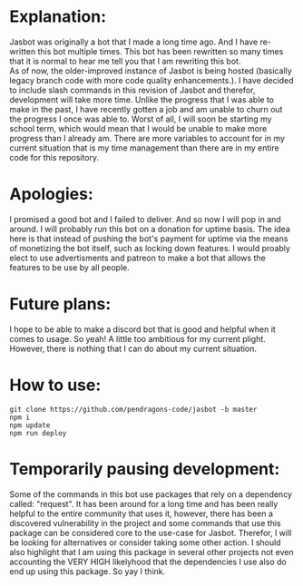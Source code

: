 # Explanation:
Jasbot was originally a bot that I made a long time ago. And I have re-written this bot multiple times. This bot has been rewritten so many times that it is normal to hear me tell you that I am rewriting this bot.			
As of now, the older-improved instance of Jasbot is being hosted (basically legacy branch code with more code quality enhancements.). I have decided to include slash commands in this revision of Jasbot and therefor, development will take more time. Unlike the progress that I was able to make in the past, I have recently gotten a job and am unable to churn out the progress I once was able to. Worst of all, I will soon be starting my school term, which would mean that I would be unable to make more progress than I already am. There are more variables to account for in my current situation that is my time management than there are in my entire code for this repository.

# Apologies:
I promised a good bot and I failed to deliver. And so now I will pop in and around. I will probably run this bot on a donation for uptime basis. The idea here is that instead of pushing the bot's payment for uptime via the means of monetizing the bot itself, such as locking down features. I would proably elect to use advertisments and patreon to make a bot that allows the features to be use by all people.

# Future plans:
I hope to be able to make a discord bot that is good and helpful when it comes to usage. So yeah! A little too ambitious for my current plight. However, there is nothing that I can do about my current situation.

# How to use:
```
git clone https://github.com/pendragons-code/jasbot -b master
npm i
npm update
npm run deploy
```

# Temporarily pausing development:
Some of the commands in this bot use packages that rely on a dependency called: "request". It has been around for a long time and has been really helpful to the entire community that uses it, however, there has been a discovered vulnerability in the project and some commands that use this package can be considered core to the use-case for Jasbot. Therefor, I will be looking for alternatives or consider taking some other action. I should also highlight that I am using this package in several other projects not even accounting the VERY HIGH likelyhood that the dependencies I use also do end up using this package. So yay I think.
